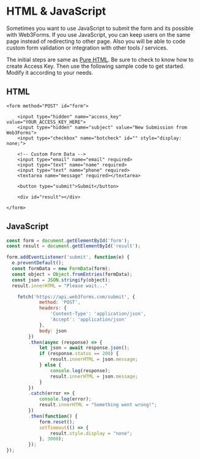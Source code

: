 # HTML & JavaScript

Sometimes you want to use JavaScript to submit the form and its possible with Web3Forms. If you use JavaScript, you can keep users on the same page instead of redirecting to other page. Also you will be able to code custom form validation or integration with other tools / services.

The initial steps are same as [Pure HTML](../getting-started/installation.md#step-01-get-access-key). Be sure to check to know how to create Access Key. Then use the following sample code to get started. Modify it according to your needs.

## HTML

```markup
<form method="POST" id="form">

    <input type="hidden" name="access_key" value="YOUR_ACCESS_KEY_HERE">
    <input type="hidden" name="subject" value="New Submission from Web3Forms">
    <input type="checkbox" name="botcheck" id="" style="display: none;">

    <!-- Custom Form Data -->
    <input type="email" name="email" required>
    <input type="text" name="name" required>
    <input type="text" name="phone" required>
    <textarea name="message" required></textarea>

    <button type="submit">Submit</button>

    <div id="result"></div>

</form>
```

## JavaScript

```javascript
const form = document.getElementById('form');
const result = document.getElementById('result');

form.addEventListener('submit', function(e) {
  e.preventDefault();
  const formData = new FormData(form);
  const object = Object.fromEntries(formData);
  const json = JSON.stringify(object);
  result.innerHTML = "Please wait..."

    fetch('https://api.web3forms.com/submit', {
            method: 'POST',
            headers: {
                'Content-Type': 'application/json',
                'Accept': 'application/json'
            },
            body: json
        })
        .then(async (response) => {
            let json = await response.json();
            if (response.status == 200) {
                result.innerHTML = json.message;
            } else {
                console.log(response);
                result.innerHTML = json.message;
            }
        })
        .catch(error => {
            console.log(error);
            result.innerHTML = "Something went wrong!";
        })
        .then(function() {
            form.reset();
            setTimeout(() => {
                result.style.display = "none";
            }, 3000);
        });
});
```
